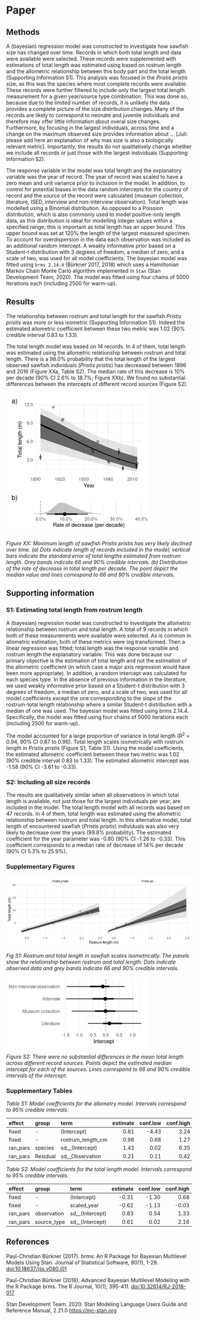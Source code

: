 Paper
================

## Methods

A (bayesian) regression model was constructed to investigate how sawfish
size has changed over time. Records in which both total length and date
were available were selected. These records were supplemented with
estimations of total length was estimated using based on rostrum length
and the allometric relationship between this body part and the total
length (Supporting Information S1). This analysis was focused in the
*Pristis pristis* size, as this was the species where most complete
records were available. These records were further filtered to include
only the largest total length measurement for a given year/source type
combination. This was done so, because due to the limited number of
records, it is unlikely the data provides a complete picture of the size
distribution changes. Many of the records are likely to correspond to
neonate and juvenile individuals and therefore may offer little
information about overal size changes. Furthermore, by focusing in the
largest individuals, across time and a change on the maximum observed
size provides information about … \[Juli: please add here an explanation
of why max size is also a biologically relevant metric\]. Importantly,
the results do not qualitatively change whether we include all records
or just those with the largest individuals (Supporting Information S2).

The response variable in the model was total length and the explanatory
variable was the year of record. The year of record was scaled to have a
zero mean and unit variance prior to inclusion in the model. In
addition, to control for potential biases in the data random intercepts
for the country of record and the source of the record were calculated
(museum collection, literature, ISED, interview and non-interview
observation). Total length was modelled using a Binomial distribution.
As opposed to a Poission distribution, which is also commonly used to
model positive-only length data, as this distribution is ideal for
modelling integer values within a specified range; this is important as
total length has an upper bound. This upper bound was set at 120% the
length of the largest measured specimen. To account for overdispersion
in the data each observation was included as an additional random
intercept. A weakly informative prior based on a Student-t distribution
with 3 degrees of freedom, a median of zero, and a scale of two, was
used for all model coefficients. The bayesian model was fitted using
`brms 2.14.4` (Bürkner 2017, 2018) which uses a Hamiltonian Markov Chain
Monte Carlo algorithm implemented in `Stan` (Stan Development Team,
2020). The model was fitted using four chains of 5000 iterations each
(including 2500 for warm-up).

## Results

The relationship between rostrum and total length for the sawfish
*Pristis pristis* was more or less isometric (Supporting Information
S1). Indeed the estimated allometric coefficient between these two
metric was 1.02 (90% credible interval 0.83 to 1.33).

The total length model was based on 14 records. In 4 of them, total
length was estimated using the allometric relationship between rostrum
and total length. There is a 98.0% probability that the total length of
the largest observed sawfish individuals (*Pristis pristis*) has
decreased between 1896 and 2016 (Figure XXa, Table S2). The median rate
of this decrease is 10% per decade (90% CI 2.6% to 18.7%; Figure XXb).
We found no substantial differences between the intercepts of different
record sources (Figure S2).

![](paper-document_files/figure-gfm/length-resuts-figure-1.png)<!-- -->

*Figure XX: Maximum length of sawfish Pristis pristis has very likely
declined over time. (a) Dots indicate length of records included in the
model; vertical bars indicate the standard error of total lengths
estimated from rostrum length. Grey bands indicate 66 and 90% credible
intervals. (b) Distribution of the rate of decrease in total length per
decade. The point depict the median value and lines correspond to 66 and
90% credible intervals.*

## Supporting information

### S1: Estimating total length from rostrum length

A (bayesian) regression model was constructed to investigate the
allometric relationship between rostrum and total length. A total of 9
records in which both of these measurements were available were
selected. As is common in allometric estimation, both of these metrics
were log transformed. Then a linear regression was fitted; total length
was the response variable and rostrum length the explanatory variable.
This was done because our primary objective is the estimation of total
length and not the estimation of the allometric coefficient (in which
case a major axis regression would have been more appropriate). In
addition, a random intercept was calculated for each species type. In
the absence of previous information in the literature, we used weakly
informative prior based on a Student-t distribution with 3 degrees of
freedom, a median of zero, and a scale of two, was used for all model
coefficients except the one corresponding to the slope of the
rostrum-total length relationship where a similar Student-t distribution
with a median of one was used. The bayesian model was fitted using brms
2.14.4. Specifically, the model was fitted using four chains of 5000
iterations each (including 2500 for warm-up).

The model accounted for a large proportion of variance in total length
(R<sup>2</sup> = 0.94, 90% CI 0.87 to 0.96). Total length scales
isometrically with rostrum length in *Pristis pristis* (Figure S1; Table
S1). Using the model coefficients, the estimated allometric coefficient
between these two metric was 1.02 (90% credible interval 0.83 to 1.33).
The estimated allometric intercept was -1.58 (90% CI -3.61 to -0.33).

### S2: Including all size records

The results are qualitatively similar when all observations in which
total length is available, not just those for the largest individuals
per year, are included in the model. The total length model with all
records was based on 47 records. In 4 of them, total length was
estimated using the allometric relationship between rostrum and total
length. In this alternative model, total length of encountered sawfish
(*Pristis pristis*) individuals was also very likely to decrease over
the years (99.8% probability). The estimated coefficient for the year
parameter was -0.80 (90% CI -1.26 to -0.33). This coefficient
corresponds to a median rate of decrease of 14% per decade (90% CI 5.3%
to 25.9%).

### Supplementary Figures

![](paper-document_files/figure-gfm/rostrum-vs-total-1.png)<!-- -->

*Fig S1: Rostrum and total length in sawfish scales isometrically. The
panels show the relationship between rostrum and total length. Dots
indicate observed data and grey bands indicate 66 and 90% credible
intervals.*

![](paper-document_files/figure-gfm/length-random-1.png)<!-- -->

*Figure S2: There were no substantial differences in the mean total
length across different record sources. Points depict the estimated
median intercept for each of the sources. Lines correspond to 66 and 90%
credible intervals of the intercept.*

### Supplementary Tables

*Table S1: Model coefficients for the allometry model. Intervals
correspond to 95% credible intervals*.

| effect    | group    | term                | estimate | conf.low | conf.high |
| :-------- | :------- | :------------------ | -------: | -------: | --------: |
| fixed     | \-       | (Intercept)         |     0.81 |   \-4.43 |      3.24 |
| fixed     | \-       | rostrum\_length\_cm |     0.98 |     0.68 |      1.27 |
| ran\_pars | species  | sd\_\_(Intercept)   |     1.43 |     0.02 |      6.35 |
| ran\_pars | Residual | sd\_\_Observation   |     0.21 |     0.11 |      0.42 |

*Table S2: Model coefficients for the total length model. Intervals
correspond to 95% credible intervals*.

| effect    | group        | term              | estimate | conf.low | conf.high |
| :-------- | :----------- | :---------------- | -------: | -------: | --------: |
| fixed     | \-           | (Intercept)       |   \-0.31 |   \-1.30 |      0.68 |
| fixed     | \-           | scaled\_year      |   \-0.62 |   \-1.13 |    \-0.03 |
| ran\_pars | observation  | sd\_\_(Intercept) |     0.83 |     0.54 |      1.33 |
| ran\_pars | source\_type | sd\_\_(Intercept) |     0.61 |     0.02 |      2.16 |

## References

Paul-Christian Bürkner (2017). brms: An R Package for Bayesian
Multilevel Models Using Stan. Journal of Statistical Software, 80(1),
1-28. <doi:10.18637/jss.v080.i01>

Paul-Christian Bürkner (2018). Advanced Bayesian Multilevel Modeling
with the R Package brms. The R Journal, 10(1), 395-411.
<doi:10.32614/RJ-2018-017>

Stan Development Team. 2020. Stan Modeling Language Users Guide and
Reference Manual, 2.21.0 <https://mc-stan.org>
